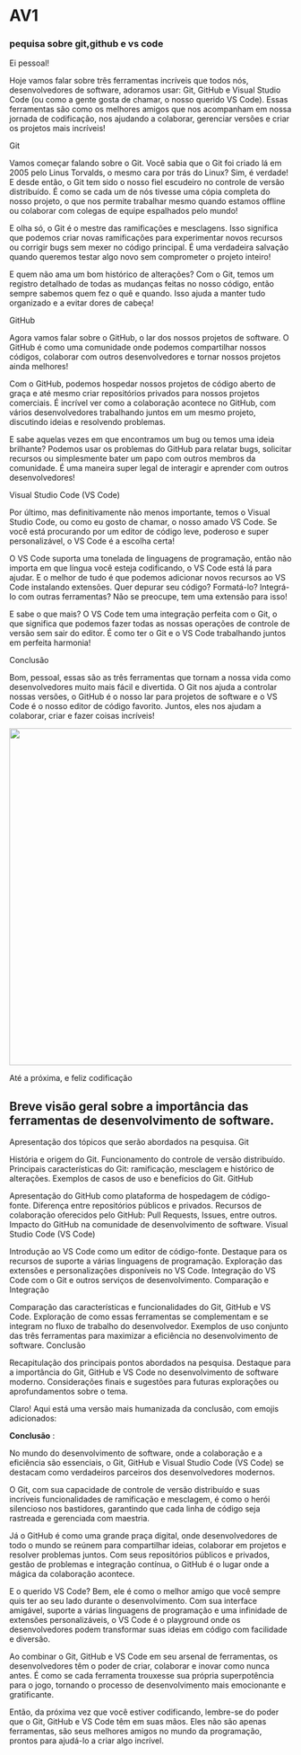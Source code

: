 # AV1

### pequisa sobre git,github e vs code 

Ei pessoal!

Hoje vamos falar sobre três ferramentas incríveis que todos nós, desenvolvedores de software, adoramos usar: Git, GitHub e Visual Studio Code (ou como a gente gosta de chamar, o nosso querido VS Code). Essas ferramentas são como os melhores amigos que nos acompanham em nossa jornada de codificação, nos ajudando a colaborar, gerenciar versões e criar os projetos mais incríveis!

Git

Vamos começar falando sobre o Git. Você sabia que o Git foi criado lá em 2005 pelo Linus Torvalds, o mesmo cara por trás do Linux? Sim, é verdade! E desde então, o Git tem sido o nosso fiel escudeiro no controle de versão distribuído. É como se cada um de nós tivesse uma cópia completa do nosso projeto, o que nos permite trabalhar mesmo quando estamos offline ou colaborar com colegas de equipe espalhados pelo mundo!

E olha só, o Git é o mestre das ramificações e mesclagens. Isso significa que podemos criar novas ramificações para experimentar novos recursos ou corrigir bugs sem mexer no código principal. É uma verdadeira salvação quando queremos testar algo novo sem comprometer o projeto inteiro!

E quem não ama um bom histórico de alterações? Com o Git, temos um registro detalhado de todas as mudanças feitas no nosso código, então sempre sabemos quem fez o quê e quando. Isso ajuda a manter tudo organizado e a evitar dores de cabeça!

GitHub

Agora vamos falar sobre o GitHub, o lar dos nossos projetos de software. O GitHub é como uma comunidade onde podemos compartilhar nossos códigos, colaborar com outros desenvolvedores e tornar nossos projetos ainda melhores!

Com o GitHub, podemos hospedar nossos projetos de código aberto de graça e até mesmo criar repositórios privados para nossos projetos comerciais. É incrível ver como a colaboração acontece no GitHub, com vários desenvolvedores trabalhando juntos em um mesmo projeto, discutindo ideias e resolvendo problemas.

E sabe aquelas vezes em que encontramos um bug ou temos uma ideia brilhante? Podemos usar os problemas do GitHub para relatar bugs, solicitar recursos ou simplesmente bater um papo com outros membros da comunidade. É uma maneira super legal de interagir e aprender com outros desenvolvedores!

Visual Studio Code (VS Code)

Por último, mas definitivamente não menos importante, temos o Visual Studio Code, ou como eu gosto de chamar, o nosso amado VS Code. Se você está procurando por um editor de código leve, poderoso e super personalizável, o VS Code é a escolha certa!

O VS Code suporta uma tonelada de linguagens de programação, então não importa em que língua você esteja codificando, o VS Code está lá para ajudar. E o melhor de tudo é que podemos adicionar novos recursos ao VS Code instalando extensões. Quer depurar seu código? Formatá-lo? Integrá-lo com outras ferramentas? Não se preocupe, tem uma extensão para isso!

E sabe o que mais? O VS Code tem uma integração perfeita com o Git, o que significa que podemos fazer todas as nossas operações de controle de versão sem sair do editor. É como ter o Git e o VS Code trabalhando juntos em perfeita harmonia!

Conclusão

Bom, pessoal, essas são as três ferramentas que tornam a nossa vida como desenvolvedores muito mais fácil e divertida. O Git nos ajuda a controlar nossas versões, o GitHub é o nosso lar para projetos de software e o VS Code é o nosso editor de código favorito. Juntos, eles nos ajudam a colaborar, criar e fazer coisas incríveis!

<img src="https://i.ytimg.com/vi/aINZjMhqYo0/maxresdefault.jpg" width="600px">

Até a próxima, e feliz codificação

##  Breve visão geral sobre a importância das ferramentas de desenvolvimento de software.
Apresentação dos tópicos que serão abordados na pesquisa.
Git

História e origem do Git.
Funcionamento do controle de versão distribuído.
Principais características do Git: ramificação, mesclagem e histórico de alterações.
Exemplos de casos de uso e benefícios do Git.
GitHub

Apresentação do GitHub como plataforma de hospedagem de código-fonte.
Diferença entre repositórios públicos e privados.
Recursos de colaboração oferecidos pelo GitHub: Pull Requests, Issues, entre outros.
Impacto do GitHub na comunidade de desenvolvimento de software.
Visual Studio Code (VS Code)

Introdução ao VS Code como um editor de código-fonte.
Destaque para os recursos de suporte a várias linguagens de programação.
Exploração das extensões e personalizações disponíveis no VS Code.
Integração do VS Code com o Git e outros serviços de desenvolvimento.
Comparação e Integração

Comparação das características e funcionalidades do Git, GitHub e VS Code.
Exploração de como essas ferramentas se complementam e se integram no fluxo de trabalho do desenvolvedor.
Exemplos de uso conjunto das três ferramentas para maximizar a eficiência no desenvolvimento de software.
Conclusão

Recapitulação dos principais pontos abordados na pesquisa.
Destaque para a importância do Git, GitHub e VS Code no desenvolvimento de software moderno.
Considerações finais e sugestões para futuras explorações ou aprofundamentos sobre o tema.


Claro! Aqui está uma versão mais humanizada da conclusão, com emojis adicionados:

**Conclusão** :

No mundo do desenvolvimento de software, onde a colaboração e a eficiência são essenciais, o Git, GitHub e Visual Studio Code (VS Code) se destacam como verdadeiros parceiros dos desenvolvedores modernos.

O Git, com sua capacidade de controle de versão distribuído e suas incríveis funcionalidades de ramificação e mesclagem, é como o herói silencioso nos bastidores, garantindo que cada linha de código seja rastreada e gerenciada com maestria.

Já o GitHub é como uma grande praça digital, onde desenvolvedores de todo o mundo se reúnem para compartilhar ideias, colaborar em projetos e resolver problemas juntos. Com seus repositórios públicos e privados, gestão de problemas e integração contínua, o GitHub é o lugar onde a mágica da colaboração acontece.

E o querido VS Code? Bem, ele é como o melhor amigo que você sempre quis ter ao seu lado durante o desenvolvimento. Com sua interface amigável, suporte a várias linguagens de programação e uma infinidade de extensões personalizáveis, o VS Code é o playground onde os desenvolvedores podem transformar suas ideias em código com facilidade e diversão.

Ao combinar o Git, GitHub e VS Code em seu arsenal de ferramentas, os desenvolvedores têm o poder de criar, colaborar e inovar como nunca antes. É como se cada ferramenta trouxesse sua própria superpotência para o jogo, tornando o processo de desenvolvimento mais emocionante e gratificante.

Então, da próxima vez que você estiver codificando, lembre-se do poder que o Git, GitHub e VS Code têm em suas mãos. Eles não são apenas ferramentas, são seus melhores amigos no mundo da programação, prontos para ajudá-lo a criar algo incrível. 


